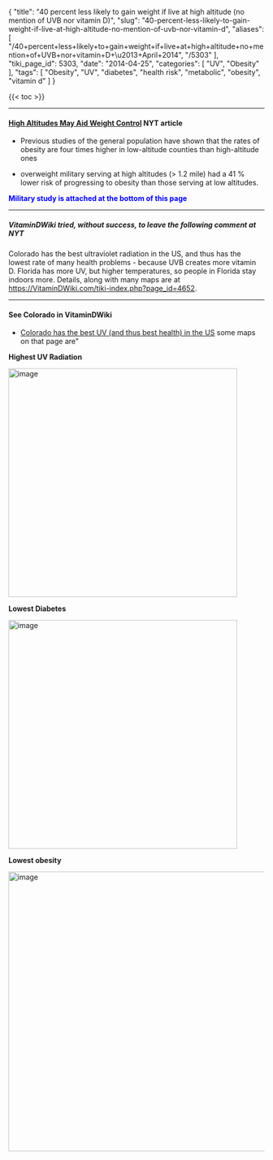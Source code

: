 {
    "title": "40 percent less likely to gain weight if live at high altitude (no mention of UVB nor vitamin D)",
    "slug": "40-percent-less-likely-to-gain-weight-if-live-at-high-altitude-no-mention-of-uvb-nor-vitamin-d",
    "aliases": [
        "/40+percent+less+likely+to+gain+weight+if+live+at+high+altitude+no+mention+of+UVB+nor+vitamin+D+\u2013+April+2014",
        "/5303"
    ],
    "tiki_page_id": 5303,
    "date": "2014-04-25",
    "categories": [
        "UV",
        "Obesity"
    ],
    "tags": [
        "Obesity",
        "UV",
        "diabetes",
        "health risk",
        "metabolic",
        "obesity",
        "vitamin d"
    ]
}


{{< toc >}}

---

#### [High Altitudes May Aid Weight Control](http://well.blogs.nytimes.com/2014/04/23/high-altitudes-may-aid-weight-control/?_php=true&_type=blogs&_r=0%20) NYT article

* Previous studies of the general population have shown that the rates of obesity are four times higher in low-altitude counties than high-altitude ones

* overweight military serving at high altitudes (> 1.2 mile) had a 41 %  lower risk of progressing to obesity than those serving at low altitudes.

 **<span style="color:#00F;">Military study is attached at the bottom of this page</span>** 

---

##### VitaminDWiki tried, without success, to leave the following comment at NYT

Colorado has the best ultraviolet radiation in the US, and thus has the lowest rate of many health problems - because UVB creates more vitamin D. Florida has more UV, but higher temperatures, so people in Florida stay indoors more. Details, along with many maps are at https://VitaminDWiki.com/tiki-index.php?page_id=4652.

---

#### See Colorado in VitaminDWiki

* [Colorado has the best UV (and thus best health) in the US](/posts/colorado-has-the-best-uv-and-thus-best-health-in-the-us) some maps on that page are"

 **Highest UV Radiation** 

<img src="https://d378j1rmrlek7x.cloudfront.net/attachments/jpeg/map-uv-july.jpg" alt="image" width="450">

 **Lowest Diabetes** 

<img src="https://d378j1rmrlek7x.cloudfront.net/attachments/jpeg/map---diabetes.jpg" alt="image" width="450">

 **Lowest obesity** 

<img src="https://d378j1rmrlek7x.cloudfront.net/attachments/jpeg/map---obesity.jpg" alt="image" width="550">